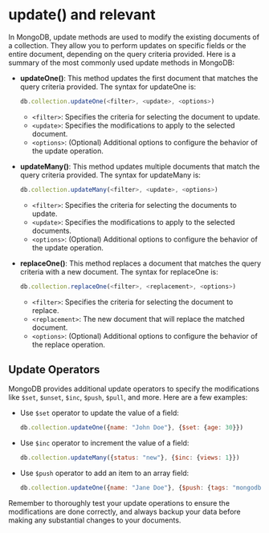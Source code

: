# update() and relevant

In MongoDB, update methods are used to modify the existing documents of a collection. They allow you to perform updates on specific fields or the entire document, depending on the query criteria provided. Here is a summary of the most commonly used update methods in MongoDB:

- **updateOne()**: This method updates the first document that matches the query criteria provided. The syntax for updateOne is:
   ```javascript
   db.collection.updateOne(<filter>, <update>, <options>)
   ```
   - `<filter>`: Specifies the criteria for selecting the document to update.
   - `<update>`: Specifies the modifications to apply to the selected document.
   - `<options>`: (Optional) Additional options to configure the behavior of the update operation.

- **updateMany()**: This method updates multiple documents that match the query criteria provided. The syntax for updateMany is:
   ```javascript
   db.collection.updateMany(<filter>, <update>, <options>)
   ```
   - `<filter>`: Specifies the criteria for selecting the documents to update.
   - `<update>`: Specifies the modifications to apply to the selected documents.
   - `<options>`: (Optional) Additional options to configure the behavior of the update operation.

- **replaceOne()**: This method replaces a document that matches the query criteria with a new document. The syntax for replaceOne is:
   ```javascript
   db.collection.replaceOne(<filter>, <replacement>, <options>)
   ```
   - `<filter>`: Specifies the criteria for selecting the document to replace.
   - `<replacement>`: The new document that will replace the matched document.
   - `<options>`: (Optional) Additional options to configure the behavior of the replace operation.

## Update Operators

MongoDB provides additional update operators to specify the modifications like `$set`, `$unset`, `$inc`, `$push`, `$pull`, and more. Here are a few examples:

- Use `$set` operator to update the value of a field:
  ```javascript
  db.collection.updateOne({name: "John Doe"}, {$set: {age: 30}})
  ```

- Use `$inc` operator to increment the value of a field:
  ```javascript
  db.collection.updateMany({status: "new"}, {$inc: {views: 1}})
  ```

- Use `$push` operator to add an item to an array field:
  ```javascript
  db.collection.updateOne({name: "Jane Doe"}, {$push: {tags: "mongodb"}})
  ```

Remember to thoroughly test your update operations to ensure the modifications are done correctly, and always backup your data before making any substantial changes to your documents.